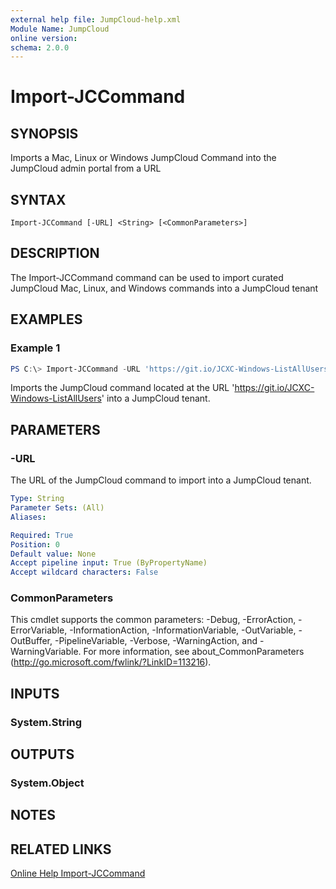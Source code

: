 ```yaml
---
external help file: JumpCloud-help.xml
Module Name: JumpCloud
online version:
schema: 2.0.0
---
```


# Import-JCCommand

## SYNOPSIS

Imports a Mac, Linux or Windows JumpCloud Command into the JumpCloud admin portal from a URL

## SYNTAX

```
Import-JCCommand [-URL] <String> [<CommonParameters>]
```

## DESCRIPTION

The Import-JCCommand command can be used to import curated JumpCloud Mac, Linux, and Windows commands into a JumpCloud tenant 

## EXAMPLES

### Example 1
```powershell
PS C:\> Import-JCCommand -URL 'https://git.io/JCXC-Windows-ListAllUsers'
```

Imports the JumpCloud command located at the URL 'https://git.io/JCXC-Windows-ListAllUsers' into a JumpCloud tenant. 

## PARAMETERS

### -URL
The URL of the JumpCloud command to import into a JumpCloud tenant.


```yaml
Type: String
Parameter Sets: (All)
Aliases:

Required: True
Position: 0
Default value: None
Accept pipeline input: True (ByPropertyName)
Accept wildcard characters: False
```

### CommonParameters
This cmdlet supports the common parameters: -Debug, -ErrorAction, -ErrorVariable, -InformationAction, -InformationVariable, -OutVariable, -OutBuffer, -PipelineVariable, -Verbose, -WarningAction, and -WarningVariable. For more information, see about_CommonParameters (http://go.microsoft.com/fwlink/?LinkID=113216).

## INPUTS

### System.String

## OUTPUTS

### System.Object

## NOTES

## RELATED LINKS

[Online Help Import-JCCommand](https://github.com/TheJumpCloud/support/wiki/Import-JCCommand)
